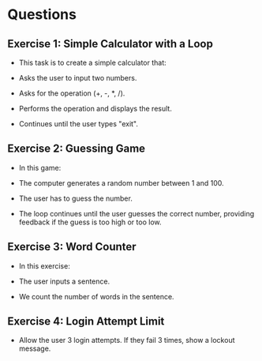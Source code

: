 # Questions


## Exercise 1: Simple Calculator with a Loop
- This task is to create a simple calculator that:

- Asks the user to input two numbers.
- Asks for the operation (+, -, \*, /).
- Performs the operation and displays the result.
- Continues until the user types "exit".

## Exercise 2: Guessing Game

- In this game:

- The computer generates a random number between 1 and 100.
- The user has to guess the number.
- The loop continues until the user guesses the correct number, providing feedback if the guess is too high or too low.

## Exercise 3: Word Counter

- In this exercise:

- The user inputs a sentence.
- We count the number of words in the sentence.

## Exercise 4: Login Attempt Limit

- Allow the user 3 login attempts. If they fail 3 times, show a lockout message.
